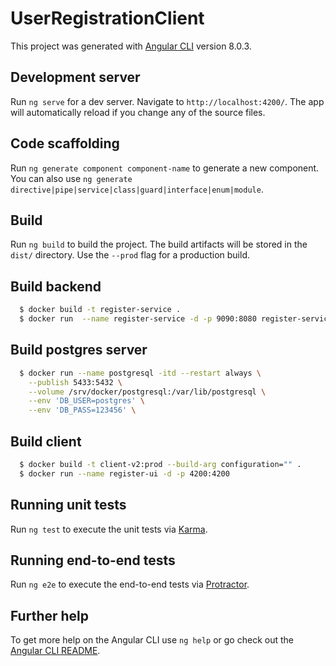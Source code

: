 # UserRegistrationClient

This project was generated with [Angular CLI](https://github.com/angular/angular-cli) version 8.0.3.

## Development server

Run `ng serve` for a dev server. Navigate to `http://localhost:4200/`. The app will automatically reload if you change any of the source files.

## Code scaffolding

Run `ng generate component component-name` to generate a new component. You can also use `ng generate directive|pipe|service|class|guard|interface|enum|module`.

## Build

Run `ng build` to build the project. The build artifacts will be stored in the `dist/` directory. Use the `--prod` flag for a production build.

## Build backend
```sh 
  $ docker build -t register-service .
  $ docker run  --name register-service -d -p 9090:8080 register-service
```
## Build postgres server
```sh
  $ docker run --name postgresql -itd --restart always \
    --publish 5433:5432 \
    --volume /srv/docker/postgresql:/var/lib/postgresql \
    --env 'DB_USER=postgres' \
    --env 'DB_PASS=123456' \
```
## Build client
```sh
  $ docker build -t client-v2:prod --build-arg configuration="" .
  $ docker run --name register-ui -d -p 4200:4200
```

## Running unit tests

Run `ng test` to execute the unit tests via [Karma](https://karma-runner.github.io).

## Running end-to-end tests

Run `ng e2e` to execute the end-to-end tests via [Protractor](http://www.protractortest.org/).

## Further help

To get more help on the Angular CLI use `ng help` or go check out the [Angular CLI README](https://github.com/angular/angular-cli/blob/master/README.md).
